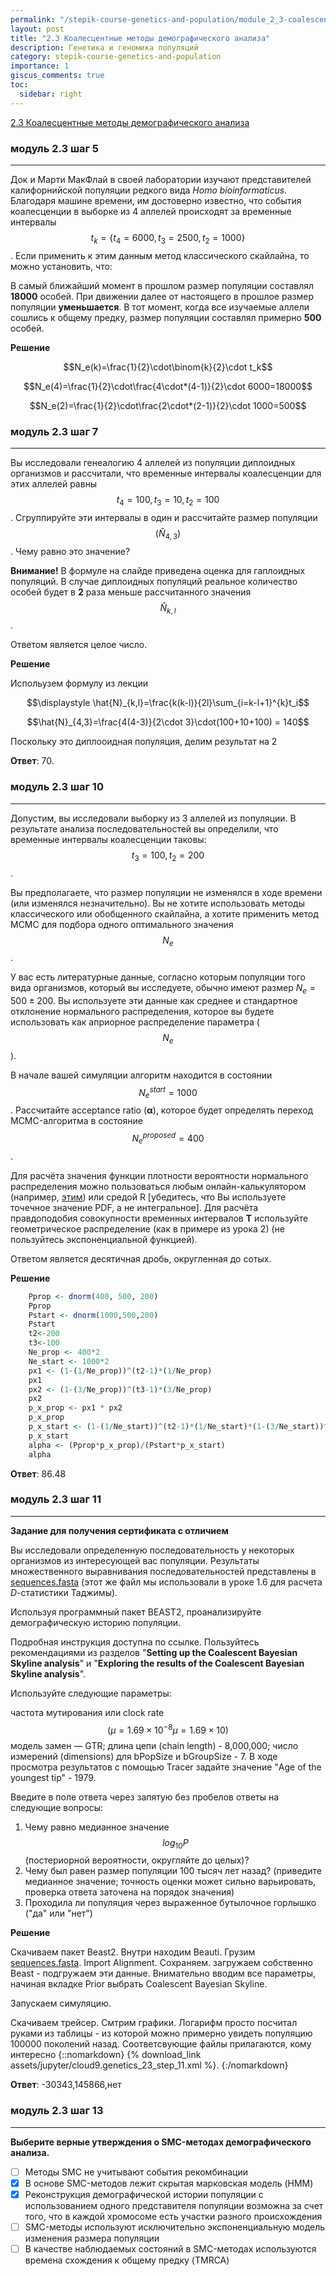 ```yaml
---
permalink: "/stepik-course-genetics-and-population/module_2_3-coalescence-methods-of-demographic-analysis"
layout: post
title: "2.3 Коалесцентные методы демографического анализа"
description: Генетика и геномика популяций
category: stepik-course-genetics-and-population
importance: 1
giscus_comments: true
toc:
  sidebar: right
---
```


[2.3 Коалесцентные методы демографического анализа](https://stepik.org/lesson/295220/step/1?unit=276891)

### модуль 2.3 шаг 5

---

Док и Марти МакФлай в своей лаборатории изучают представителей калифорнийской популяции редкого вида  *Homo bioinformaticus*. 
Благодаря машине времени, им достоверно известно, что события коалесценции в выборке из 4 аллелей происходят за временные интервалы $$t_k = \{t_4 = 6000, t_3 = 2500, t_2 = 1000\}$$. 
Если применить к этим данным метод классического скайлайна, то можно установить, что:

В самый ближайший момент в прошлом размер популяции составлял **18000** особей. При движении далее от настоящего в прошлое размер популяции  **уменьшается**. В тот момент, когда все изучаемые аллели сошлись к общему предку, размер популяции составлял примерно **500** особей.

**Решение**

$$N_e(k)=\frac{1}{2}\cdot\binom{k}{2}\cdot t_k$$

$$N_e(4)=\frac{1}{2}\cdot\frac{4\cdot*(4-1)}{2}\cdot 6000=18000$$

$$N_e(2)=\frac{1}{2}\cdot\frac{2\cdot*(2-1)}{2}\cdot 1000=500$$


### модуль 2.3 шаг 7

---

Вы исследовали генеалогию 4 аллелей из популяции диплоидных организмов и рассчитали, что временные интервалы коалесценции для этих аллелей равны $${t_4 = 100, t_3 = 10, t_2 = 100}$$. Сгруппируйте эти интервалы в один и рассчитайте размер популяции $$(\hat{N}_{4,3})$$. Чему равно это значение?

**Внимание!** В формуле на слайде приведена оценка для гаплоидных популяций. В случае диплоидных популяций реальное количество особей будет в **2** раза меньше рассчитанного значения $$\hat{N}_{k,l}$$.

Ответом является целое число.

**Решение**

Испольузем формулу из лекции

$$\displaystyle \hat{N}_{k,l}=\frac{k(k-l)}{2l}\sum_{i=k-l+1}^{k}t_i$$

$$\hat{N}_{4,3}=\frac{4(4-3)}{2\cdot 3}\cdot(100+10+100) = 140$$

Поскольку это диплооидная популяция, делим результат на 2

**Ответ**: 70.


### модуль 2.3 шаг 10

---

Допустим, вы исследовали выборку из 3 аллелей из популяции. В результате анализа последовательностей вы определили, что временные интервалы коалесценции таковы: $$t_3=100, t_2=200$$.

Вы предполагаете, что размер популяции не изменялся в ходе времени (или изменялся незначительно). Вы не хотите использовать методы классического или обобщенного скайлайна, а хотите применить метод MCMC для подбора одного оптимального значения $$N_e$$.

У вас есть литературные данные, согласно которым популяции того вида организмов, который вы исследуете, обычно имеют размер $N_e=500±200$. Вы используете эти данные как среднее и стандартное отклонение нормального распределения, которое вы будете использовать как априорное распределение параметра ($$N_e$$).

В начале вашей симуляции алгоритм находится в состоянии $$N_e^{start}=1000$$. Рассчитайте acceptance ratio (**α**), которое будет определять переход MCMC-алгоритма в состояние $$N_e^{proposed}=400$$.

Для расчёта значения функции плотности вероятности нормального распределения можно пользоваться любым онлайн-калькулятором (например, [этим](https://www.danielsoper.com/statcalc/calculator.aspx?id=54)) или средой R [убедитесь, что Вы используете точечное значение PDF, а не интегральное]. Для расчёта правдоподобия совокупности временных интервалов **T** используйте геометрическое распределение (как в примере из урока 2) (не пользуйтесь экспоненциальной функцией).

Ответом является десятичная дробь, округленная до сотых.

**Решение**

```R
    Pprop <- dnorm(400, 500, 200)
    Pprop 
    Pstart <- dnorm(1000,500,200)
    Pstart
    t2<-200
    t3<-100
    Ne_prop <- 400*2
    Ne_start <- 1000*2
    px1 <- (1-(1/Ne_prop))^(t2-1)*(1/Ne_prop)
    px1
    px2 <- (1-(3/Ne_prop))^(t3-1)*(3/Ne_prop)
    px2
    p_x_prop <- px1 * px2
    p_x_prop 
    p_x_start <- (1-(1/Ne_start))^(t2-1)*(1/Ne_start)*(1-(3/Ne_start))^(t3-1)*(3/Ne_start)
    p_x_start 
    alpha <- (Pprop*p_x_prop)/(Pstart*p_x_start)
    alpha
```

**Ответ**: 86.48



### модуль 2.3 шаг 11

---


**Задание для получения сертификата с отличием**

Вы исследовали определенную последовательность у некоторых организмов из интересующей вас популяции. Результаты множественного выравнивания последовательностей представлены в [sequences.fasta](https://drive.google.com/open?id=1ODmxD2GImtU6HnL-H7hFIcKR6htQPmg_) (этот же файл мы использовали в уроке 1.6 для расчета *D*-статистики Таджимы).

Используя программный пакет BEAST2, проанализируйте демографическую историю популяции.

Подробная инструкция доступна по ссылке. Пользуйтесь рекомендациями из разделов "**Setting up the Coalescent Bayesian Skyline analysis**" и "**Exploring the results of the Coalescent Bayesian Skyline analysis**".

Используйте следующие параметры:

частота мутирования или clock rate $$(\mu = 1.69 \times 10^{-8}μ=1.69×10)$$
модель замен — GTR;
длина цепи (chain length) - 8,000,000;
число измерений (dimensions) для bPopSize и bGroupSize - 7.
В ходе просмотра результатов с помощью Tracer задайте значение "Age of the youngest tip" - 1979.

Введите в поле ответа через запятую без пробелов ответы на следующие вопросы:

1. Чему равно медианное значение $$log_{10}P$$ (постериорной вероятности, округляйте до целых)?
2. Чему был равен размер популяции 100 тысяч лет назад? (приведите медианное значение; точность оценки может сильно варьировать, проверка ответа заточена на порядок значения)
3. Проходила ли популяция через выраженное бутылочное горлышко ("да" или "нет")

**Решение**

Скачиваем пакет Beast2. Внутри находим Beauti. Грузим [sequences.fasta](https://drive.google.com/open?id=1ODmxD2GImtU6HnL-H7hFIcKR6htQPmg_). Import Alignment. Сохраняем. загружаем собственно Beast - подгружаем эти данные. Внимательно вводим все параметры, начиная вкладке Prior выбрать Coalescent Bayesian Skyline.

Запускаем симуляцию.

Скачиваем трейсер. Смтрим графики. Логарифм просто посчитал руками из таблицы - из которой можно примерно увидеть популяцию 100000 поколений назад.
Соответсвующие файлы прилагаются, кому интересно {::nomarkdown}
    {% download_link assets/jupyter/cloud9.genetics_23_step_11.xml %}.
{:/nomarkdown}

**Ответ**: -30343,145866,нет


### модуль 2.3 шаг 13

---

**Выберите верные утверждения о SMC-методах демографического анализа.**

* [ ] Методы SMC не учитывают события рекомбинации
* [X] В основе SMC-методов лежит скрытая марковская модель (HMM)
* [X] Реконструкция демографической истории популяции с использованием одного представителя популяции возможна за счет того, что в каждой хромосоме есть участки разного происхождения
* [ ] SMC-методы используют исключительно экспоненциальную модель изменения размера популяции
* [ ] В качестве наблюдаемых состояний в SMC-методах используются времена схождения к общему предку (TMRCA)
